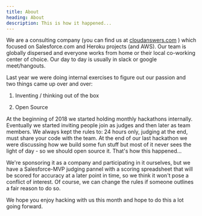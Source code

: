 ```yaml
---
title: About
heading: About
description: This is how it happened...
---
```


We are a consulting company (you can find us at [cloudanswers.com](https://cloudanswers.com) ) which focused on Salesforce.com and Heroku projects (and AWS). Our team is globally dispersed and everyone works from home or their local co-working center of choice. Our day to day is usually in slack or google meet/hangouts.

Last year we were doing internal exercises to figure out our passion and two things came up over and over:

1.  Inventing / thinking out of the box

2.  Open Source

At the beginning of 2018 we started holding monthly hackathons internally. Eventually we started inviting people join as judges and then later as team members. We always kept the rules to: 24 hours only, judging at the end, must share your code with the team. At the end of our last hackathon we were discussing how we build some fun stuff but most of it never sees the light of day - so we should open source it. That's how this happened...

We're sponsoring it as a company and participating in it ourselves, but we have a Salesforce-MVP judging pannel with a scoring spreadsheet that will be scored for accuracy at a later point in time, so we think it won't pose a conflict of interest. Of course, we can change the rules if someone outlines a fair reason to do so.

We hope you enjoy hacking with us this month and hope to do this a lot going forward.
